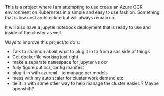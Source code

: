This is a project where I am attempting to use create an Azure OCR environment on Kubernetes in a simple and easy to use fashion. Something that is low cost architecture but will always remain on. 


It will also have a jupyter notebook deployment that is ready to use and inside of the cluster as well. 

Ways to improve this project/to do's:

- Talk to shannon about what to plug it in to from a sas side of things 
- Get dockerfile working just right 
- make a separate namespace for jupyter vs ocr 
- fully figure out ocr_config manifest 
- plug it in with azureml - to manage ocr models
- mess with my auto scaler for cluster work demand etc. 
- tie it in with some other way to help manage the cluster easier..? Maybe openshift? 